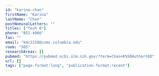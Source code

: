 ```yaml
---
id: "karina-chan"
firstName: "Karina"
lastName: "Chan"
postNominalLetters: ""
titles: ["Tech B"]
phone: "851-4966"
fax: ""
email: "kmc2228@cumc.columbia.edu"
room: "505"
researchAreas: []
pubmed: "https://pubmed.ncbi.nlm.nih.gov/?term=Chan+K%5BAuthor%5D"
url: []
tags: ["page-format:long", "publication-format:recent"]
---
```

